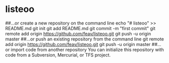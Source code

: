 # listeoo

##…or create a new repository on the command line
echo "# listeoo" >> README.md
git init
git add README.md
git commit -m "first commit"
git remote add origin https://github.com/feav/listeoo.git
git push -u origin master
##…or push an existing repository from the command line
git remote add origin https://github.com/feav/listeoo.git
git push -u origin master
##…or import code from another repository
You can initialize this repository with code from a Subversion, Mercurial, or TFS project.

